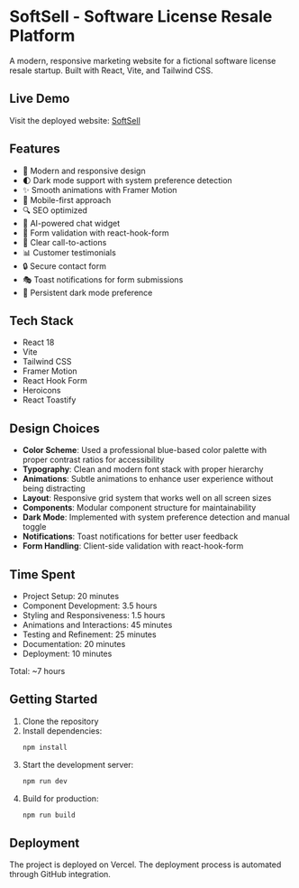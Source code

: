 # SoftSell - Software License Resale Platform

A modern, responsive marketing website for a fictional software license resale startup. Built with React, Vite, and Tailwind CSS.

## Live Demo

Visit the deployed website: [SoftSell](https://credex-assignment.vercel.app/)

## Features

- 🎨 Modern and responsive design
- 🌓 Dark mode support with system preference detection
- ✨ Smooth animations with Framer Motion
- 📱 Mobile-first approach
- 🔍 SEO optimized
- 💬 AI-powered chat widget
- 📝 Form validation with react-hook-form
- 🎯 Clear call-to-actions
- 📊 Customer testimonials
- 🔒 Secure contact form
- 🎭 Toast notifications for form submissions
- 💾 Persistent dark mode preference

## Tech Stack

- React 18
- Vite
- Tailwind CSS
- Framer Motion
- React Hook Form
- Heroicons
- React Toastify

## Design Choices

- **Color Scheme**: Used a professional blue-based color palette with proper contrast ratios for accessibility
- **Typography**: Clean and modern font stack with proper hierarchy
- **Animations**: Subtle animations to enhance user experience without being distracting
- **Layout**: Responsive grid system that works well on all screen sizes
- **Components**: Modular component structure for maintainability
- **Dark Mode**: Implemented with system preference detection and manual toggle
- **Notifications**: Toast notifications for better user feedback
- **Form Handling**: Client-side validation with react-hook-form

## Time Spent

- Project Setup: 20 minutes
- Component Development: 3.5 hours
- Styling and Responsiveness: 1.5 hours
- Animations and Interactions: 45 minutes
- Testing and Refinement: 25 minutes
- Documentation: 20 minutes
- Deployment: 10 minutes

Total: ~7 hours

## Getting Started

1. Clone the repository
2. Install dependencies:
   ```bash
   npm install
   ```
3. Start the development server:
   ```bash
   npm run dev
   ```
4. Build for production:
   ```bash
   npm run build
   ```

## Deployment

The project is deployed on Vercel. The deployment process is automated through GitHub integration.




